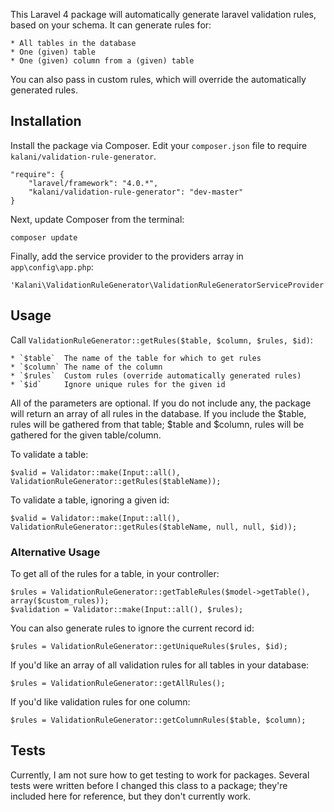 This Laravel 4 package will automatically generate laravel validation rules, based on your schema. It can generate rules for:

    * All tables in the database
    * One (given) table
    * One (given) column from a (given) table

You can also pass in custom rules, which will override the automatically generated rules.



## Installation

Install the package via Composer. Edit your `composer.json` file to require `kalani/validation-rule-generator`.

    "require": {
        "laravel/framework": "4.0.*",
        "kalani/validation-rule-generator": "dev-master"
    }

Next, update Composer from the terminal:

    composer update

Finally, add the service provider to the providers array in `app\config\app.php`:

    'Kalani\ValidationRuleGenerator\ValidationRuleGeneratorServiceProvider',


## Usage

Call `ValidationRuleGenerator::getRules($table, $column, $rules, $id)`:

    * `$table`  The name of the table for which to get rules
    * `$column` The name of the column
    * `$rules`  Custom rules (override automatically generated rules)
    * `$id`     Ignore unique rules for the given id

All of the parameters are optional. If you do not include any, the package will return an array of all rules in the database. If you include the $table, rules will be gathered from that table; $table and $column, rules will be gathered for the given table/column.

To validate a table:

    $valid = Validator::make(Input::all(), ValidationRuleGenerator::getRules($tableName));

To validate a table, ignoring a given id:

    $valid = Validator::make(Input::all(), ValidationRuleGenerator::getRules($tableName, null, null, $id));


### Alternative Usage

To get all of the rules for a table, in your controller: 

    $rules = ValidationRuleGenerator::getTableRules($model->getTable(), array($custom_rules));
    $validation = Validator::make(Input::all(), $rules);

You can also generate rules to ignore the current record id:

    $rules = ValidationRuleGenerator::getUniqueRules($rules, $id);

If you'd like an array of all validation rules for all tables in your database:

    $rules = ValidationRuleGenerator::getAllRules();

If you'd like validation rules for one column:

    $rules = ValidationRuleGenerator::getColumnRules($table, $column);


Tests
------------
Currently, I am not sure how to get testing to work for packages. Several tests were written before I changed this class to a package; they're included here for reference, but they don't currently work.

